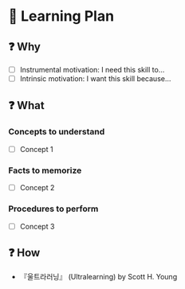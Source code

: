 # 📖 Learning Plan

## ❓ Why

- [ ] Instrumental motivation: I need this skill to...
- [ ] Intrinsic motivation: I want this skill because...

## ❓ What

### Concepts to understand

- [ ] Concept 1

### Facts to memorize

- [ ] Concept 2

### Procedures to perform

- [ ] Concept 3

## ❓ How

- 『울트라러닝』 (Ultralearning) by Scott H. Young
